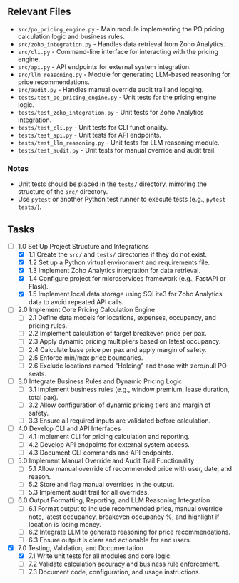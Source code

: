 ## Relevant Files

- `src/po_pricing_engine.py` - Main module implementing the PO pricing calculation logic and business rules.
- `src/zoho_integration.py` - Handles data retrieval from Zoho Analytics.
- `src/cli.py` - Command-line interface for interacting with the pricing engine.
- `src/api.py` - API endpoints for external system integration.
- `src/llm_reasoning.py` - Module for generating LLM-based reasoning for price recommendations.
- `src/audit.py` - Handles manual override audit trail and logging.
- `tests/test_po_pricing_engine.py` - Unit tests for the pricing engine logic.
- `tests/test_zoho_integration.py` - Unit tests for Zoho Analytics integration.
- `tests/test_cli.py` - Unit tests for CLI functionality.
- `tests/test_api.py` - Unit tests for API endpoints.
- `tests/test_llm_reasoning.py` - Unit tests for LLM reasoning module.
- `tests/test_audit.py` - Unit tests for manual override and audit trail.

### Notes

- Unit tests should be placed in the `tests/` directory, mirroring the structure of the `src/` directory.
- Use `pytest` or another Python test runner to execute tests (e.g., `pytest tests/`).

## Tasks

- [ ] 1.0 Set Up Project Structure and Integrations
  - [x] 1.1 Create the `src/` and `tests/` directories if they do not exist.
  - [x] 1.2 Set up a Python virtual environment and requirements file.
  - [x] 1.3 Implement Zoho Analytics integration for data retrieval.
  - [x] 1.4 Configure project for microservices framework (e.g., FastAPI or Flask).
  - [x] 1.5 Implement local data storage using SQLite3 for Zoho Analytics data to avoid repeated API calls.
- [ ] 2.0 Implement Core Pricing Calculation Engine
  - [ ] 2.1 Define data models for locations, expenses, occupancy, and pricing rules.
  - [ ] 2.2 Implement calculation of target breakeven price per pax.
  - [ ] 2.3 Apply dynamic pricing multipliers based on latest occupancy.
  - [ ] 2.4 Calculate base price per pax and apply margin of safety.
  - [ ] 2.5 Enforce min/max price boundaries.
  - [ ] 2.6 Exclude locations named "Holding" and those with zero/null PO seats.
- [ ] 3.0 Integrate Business Rules and Dynamic Pricing Logic
  - [ ] 3.1 Implement business rules (e.g., window premium, lease duration, total pax).
  - [ ] 3.2 Allow configuration of dynamic pricing tiers and margin of safety.
  - [ ] 3.3 Ensure all required inputs are validated before calculation.
- [ ] 4.0 Develop CLI and API Interfaces
  - [ ] 4.1 Implement CLI for pricing calculation and reporting.
  - [ ] 4.2 Develop API endpoints for external system access.
  - [ ] 4.3 Document CLI commands and API endpoints.
- [ ] 5.0 Implement Manual Override and Audit Trail Functionality
  - [ ] 5.1 Allow manual override of recommended price with user, date, and reason.
  - [ ] 5.2 Store and flag manual overrides in the output.
  - [ ] 5.3 Implement audit trail for all overrides.
- [ ] 6.0 Output Formatting, Reporting, and LLM Reasoning Integration
  - [ ] 6.1 Format output to include recommended price, manual override note, latest occupancy, breakeven occupancy %, and highlight if location is losing money.
  - [ ] 6.2 Integrate LLM to generate reasoning for price recommendations.
  - [ ] 6.3 Ensure output is clear and actionable for end users.
- [x] 7.0 Testing, Validation, and Documentation
  - [x] 7.1 Write unit tests for all modules and core logic.
  - [ ] 7.2 Validate calculation accuracy and business rule enforcement.
  - [ ] 7.3 Document code, configuration, and usage instructions.
